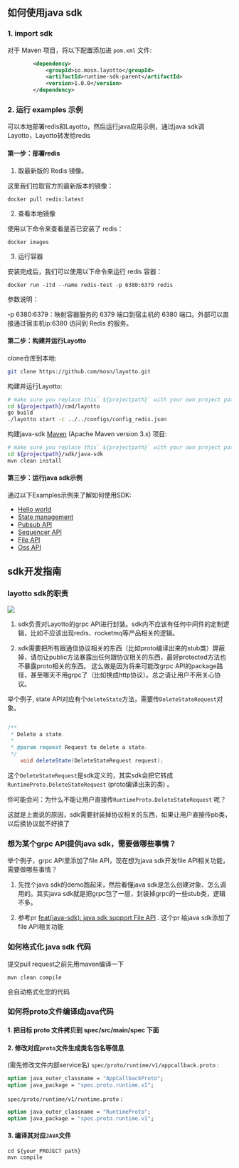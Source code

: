 ## 如何使用java sdk

### 1. import sdk

对于 Maven 项目，将以下配置添加进 `pom.xml` 文件:

```xml
        <dependency>
            <groupId>io.mosn.layotto</groupId>
            <artifactId>runtime-sdk-parent</artifactId>
            <version>1.0.0</version>
        </dependency>
```

### 2. 运行 examples 示例

可以本地部署redis和Layotto，然后运行java应用示例，通过java sdk调Layotto，Layotto转发给redis

#### 第一步：部署redis

1. 取最新版的 Redis 镜像。 

这里我们拉取官方的最新版本的镜像：

```shell
docker pull redis:latest
```

2. 查看本地镜像

使用以下命令来查看是否已安装了 redis：

```shell
docker images
```

3. 运行容器

安装完成后，我们可以使用以下命令来运行 redis 容器：

```shell
docker run -itd --name redis-test -p 6380:6379 redis
```

参数说明：

-p 6380:6379：映射容器服务的 6379 端口到宿主机的 6380 端口。外部可以直接通过宿主机ip:6380 访问到 Redis 的服务。

#### 第二步：构建并运行Layotto

clone仓库到本地:

```sh
git clone https://github.com/mosn/layotto.git
```

构建并运行Layotto:

```bash
# make sure you replace this` ${projectpath}` with your own project path.
cd ${projectpath}/cmd/layotto
go build
./layotto start -c ../../configs/config_redis.json
```

构建java-sdk [Maven](https://maven.apache.org/install.html) (Apache Maven version 3.x) 项目:

```sh
# make sure you replace this` ${projectpath}` with your own project path.
cd ${projectpath}/sdk/java-sdk
mvn clean install
```

#### 第三步：运行java sdk示例

通过以下Examples示例来了解如何使用SDK:

* [Hello world](./examples-hello/src/main/java/io/mosn/layotto/examples/hello)
* [State management](./examples-state/src/main/java/io/mosn/layotto/examples/state)
* [Pubsub API](./examples/src/main/java/io/mosn/layotto/examples/pubsub)
* [Sequencer API](./examples-sequencer/src/main/java/io/mosn/layotto/examples/sequencer)
* [File API](./examples-file/src/main/java/io/mosn/layotto/examples/file)
* [Oss API](./examples-oss/src/main/java/io/mosn/layotto/examples/oss)

## sdk开发指南

### layotto sdk的职责

![](https://user-images.githubusercontent.com/26001097/148891505-57b734fa-ac8c-4349-9703-16d3f3d7aa9a.png)

1. sdk负责对Layotto的grpc API进行封装。sdk内不应该有任何中间件的定制逻辑，比如不应该出现redis、rocketmq等产品相关的逻辑。

2. sdk需要把所有跟通信协议相关的东西（比如proto编译出来的stub类）屏蔽掉，请勿让public方法暴露出任何跟协议相关的东西，最好protected方法也不暴露proto相关的东西。 
这么做是因为将来可能改grpc API的package路径，甚至哪天不用grpc了（比如换成http协议）。总之请让用户不用关心协议。

举个例子, state API对应有个`deleteState`方法，需要传`DeleteStateRequest`对象。

```java

/**
 * Delete a state.
 *
 * @param request Request to delete a state.
 */
    void deleteState(DeleteStateRequest request);

```

这个`DeleteStateRequest`是sdk定义的，其实sdk会把它转成 `RuntimeProto.DeleteStateRequest` (proto编译出来的类) 。

你可能会问：为什么不能让用户直接传`RuntimeProto.DeleteStateRequest` 呢？

这就是上面说的原因，sdk需要封装掉协议相关的东西，如果让用户直接传pb类，以后换协议就不好换了

### 想为某个grpc API提供java sdk，需要做哪些事情？

举个例子，grpc API里添加了file API，现在想为java sdk开发file API相关功能，需要做哪些事情？

1. 先找个java sdk的demo跑起来，然后看懂java sdk是怎么创建对象、怎么调用的。其实java sdk就是把grpc包了一层，封装掉grpc的一些stub类，逻辑不多。

2. 参考pr [feat(java-sdk): java sdk support File API](https://github.com/mosn/layotto/pull/325) . 这个pr 给java sdk添加了file API相关功能

### 如何格式化 java sdk 代码

提交pull request之前先用maven编译一下

```shell
mvn clean compile
```

会自动格式化您的代码

### 如何将proto文件编译成java代码

#### 1. 把目标 proto 文件拷贝到 spec/src/main/spec 下面

#### 2. 修改对应`proto`文件生成类名包名等信息

(需先修改文件内部service名)
`spec/proto/runtime/v1/appcallback.proto` :

```protobuf
option java_outer_classname = "AppCallbackProto";
option java_package = "spec.proto.runtime.v1";
```

`spec/proto/runtime/v1/runtime.proto` :

```protobuf
option java_outer_classname = "RuntimeProto";
option java_package = "spec.proto.runtime.v1";
```

#### 3. 编译其对应`JAVA`文件

```shell
cd ${your PROJECT path}
mvn compile
```

[comment]: <> (PS: 建议用maven插件`protoc-gen-grpc-java`生成protobuf和grpc的java代码)

[comment]: <> (如果您在使用 [IntelliJ IDEA]&#40;https://www.jetbrains.com/help/idea/discover-intellij-idea.html&#41; ,双击 Maven插件中的 `compile` ， IDE 会自动帮你编译 proto 文件:)

[comment]: <> (![img.png]&#40;img.png&#41;)
